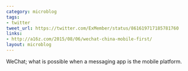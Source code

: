 ```yaml
---
category: microblog
tags:
- twitter
tweet_url: https://twitter.com/ExMember/status/861619717185781760
links:
- http://a16z.com/2015/08/06/wechat-china-mobile-first/
layout: microblog
---
```

WeChat; what is possible when a messaging app is the mobile platform.
